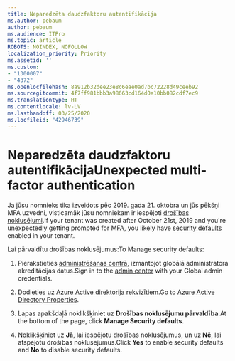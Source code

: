 ```yaml
---
title: Neparedzēta daudzfaktoru autentifikācija
ms.author: pebaum
author: pebaum
ms.audience: ITPro
ms.topic: article
ROBOTS: NOINDEX, NOFOLLOW
localization_priority: Priority
ms.assetid: ''
ms.custom:
- "1300007"
- "4372"
ms.openlocfilehash: 8a912b32dee23e8c6eae0ad7bc72228d49ceeb92
ms.sourcegitcommit: 4f7ff981bbb3a98663cd164d0a10bb082cdf7ec9
ms.translationtype: HT
ms.contentlocale: lv-LV
ms.lasthandoff: 03/25/2020
ms.locfileid: "42946739"
---
```

# <a name="unexpected-multi-factor-authentication"></a><span data-ttu-id="d62cb-102">Neparedzēta daudzfaktoru autentifikācija</span><span class="sxs-lookup"><span data-stu-id="d62cb-102">Unexpected multi-factor authentication</span></span>

<span data-ttu-id="d62cb-103">Ja jūsu nomnieks tika izveidots pēc 2019. gada 21. oktobra un jūs pēkšņi MFA uzvedni, visticamāk jūsu nomniekam ir iespējoti [drošības noklusējumi](http://aka.ms/securitydefaults).</span><span class="sxs-lookup"><span data-stu-id="d62cb-103">If your tenant was created after October 21st, 2019 and you're unexpectedly getting prompted for MFA, you likely have [security defaults](http://aka.ms/securitydefaults) enabled in your tenant.</span></span> 

<span data-ttu-id="d62cb-104">Lai pārvaldītu drošības noklusējumus:</span><span class="sxs-lookup"><span data-stu-id="d62cb-104">To Manage security defaults:</span></span>

1. <span data-ttu-id="d62cb-105">Pierakstieties [administrēšanas centrā](https://go.microsoft.com/fwlink/p/?linkid=834822), izmantojot globālā administratora akreditācijas datus.</span><span class="sxs-lookup"><span data-stu-id="d62cb-105">Sign in to the [admin center](https://go.microsoft.com/fwlink/p/?linkid=834822) with your Global admin credentials.</span></span>

2. <span data-ttu-id="d62cb-106">Dodieties uz [Azure Active direktorija rekvizītiem](https://portal.azure.com/#blade/Microsoft_AAD_IAM/ActiveDirectoryMenuBlade/Properties).</span><span class="sxs-lookup"><span data-stu-id="d62cb-106">Go to [Azure Active Directory Properties](https://portal.azure.com/#blade/Microsoft_AAD_IAM/ActiveDirectoryMenuBlade/Properties).</span></span>

3. <span data-ttu-id="d62cb-107">Lapas apakšdaļā noklikšķiniet uz **Drošības noklusējumu pārvaldība**.</span><span class="sxs-lookup"><span data-stu-id="d62cb-107">At the bottom of the page, click **Manage Security defaults**.</span></span>

4. <span data-ttu-id="d62cb-108">Noklikšķiniet uz **Jā**, lai iespējotu drošības noklusējumus, un uz **Nē**, lai atspējotu drošības noklusējumus.</span><span class="sxs-lookup"><span data-stu-id="d62cb-108">Click **Yes** to enable security defaults and **No** to disable security defaults.</span></span>
